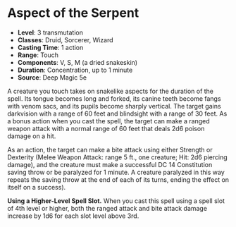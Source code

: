 # Aspect of the Serpent

- **Level**: 3 transmutation
- **Classes**: Druid, Sorcerer, Wizard
- **Casting Time**: 1 action
- **Range**: Touch
- **Components**: V, S, M (a dried snakeskin)
- **Duration**: Concentration, up to 1 minute
- **Source**: Deep Magic 5e

A creature you touch takes on snakelike aspects for the duration of the spell. Its tongue becomes long and forked, its canine teeth become fangs with venom sacs, and its pupils become sharply vertical. The target gains darkvision with a range of 60 feet and blindsight with a range of 30 feet. As a bonus action when you cast the spell, the target can make a ranged weapon attack with a normal range of 60 feet that deals 2d6 poison damage on a hit.

As an action, the target can make a bite attack using either Strength or Dexterity (Melee Weapon Attack: range 5 ft., one creature; Hit: 2d6 piercing damage), and the creature must make a successful DC 14 Constitution saving throw or be paralyzed for 1 minute. A creature paralyzed in this way repeats the saving throw at the end of each of its turns, ending the effect on itself on a success).

**Using a Higher-Level Spell Slot.** When you cast this spell using a spell slot of 4th level or higher, both the ranged attack and bite attack damage increase by 1d6 for each slot level above 3rd.
